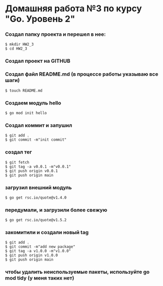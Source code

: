 # Домашняя работа №3 по курсу "Go. Уровень 2"

### Создал папку проекта и перешел в нее:
```
$ mkdir HW2_3
$ cd HW2_3
```

### Создал проект на GITHUB

### Создал файл README.md (в процессе работы указываю все шаги)
```
$ touch README.md
```

### Создаем модуль hello
```
$ go mod init hello
```


### Создал коммит и запушил
```
$ git add .
$ git commit -m"init commit"
```

### создал тег
```
$ git fetch
$ git tag -a v0.0.1 -m"v0.0.1"
$ git push origin v0.0.1
$ git push origin main
```

### загрузил внешний модуль
```
$ go get rsc.io/quote@v1.4.0
```

### передумали, и загрузили более свежую
```
$ go get rsc.io/quote@v1.5.2
```

### закомитили и создали новый tag
```
$ git add .
$ git commit -m"add new package"
$ git tag -a v1.0.0 -m"v1.0.0"
$ git push origin v1.0.0
$ git push origin main
```

### чтобы удалить неиспользуемые пакеты, используйте go mod tidy (у меня таких нет)